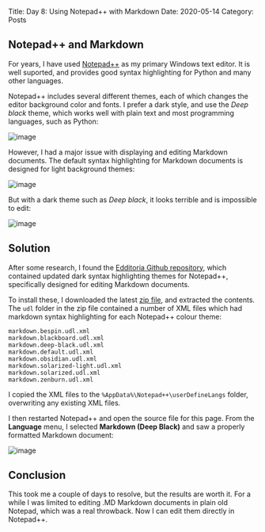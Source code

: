 Title: Day 8: Using Notepad++ with Markdown
Date: 2020-05-14
Category: Posts


## Notepad++ and Markdown ##

For years, I have used [Notepad++](https://notepad-plus-plus.org) as my primary
Windows text editor. It is well suported, and provides good syntax highlighting
for Python and many other languages. 

Notepad++ includes several different themes, each of which changes the editor
background color and fonts. I prefer a dark style, and use the *Deep black*
theme, which works well with plain text and most programming languages, such as
Python:

![image]({static}/images/2020-05-14_NotepadPlusPlus_Python_with_Deep_black_Theme.png)

However, I had a major issue with displaying and editing Markdown documents.
The default syntax highlighting for Markdown documents is designed for light
background themes:

![image]({static}/images/2020-05-14_NotepadPlusPlus_Markdown_with_Light_Theme.png)

But with a dark theme such as *Deep black*, it looks terrible and is impossible
to edit:

![image]({static}/images/2020-05-14_NotepadPlusPlus_Markdown_with_Dark_Theme.png)


## Solution ##

After some research, I found the
[Edditoria Github repository](https://github.com/Edditoria/markdown-plus-plus),
which contained updated dark syntax highlighting themes for Notepad++,
specifically designed for editing Markdown documents.

To install these, I downloaded the latest
[zip file](https://github.com/Edditoria/markdown-plus-plus/archive/v3.1.0.zip),
and extracted the contents. The `udl` folder in the zip file contained a number
of XML files which had markdown syntax highlighting for each Notepad++ colour
theme:

    markdown.bespin.udl.xml
    markdown.blackboard.udl.xml
    markdown.deep-black.udl.xml
    markdown.default.udl.xml
    markdown.obsidian.udl.xml
    markdown.solarized-light.udl.xml
    markdown.solarized.udl.xml
    markdown.zenburn.udl.xml

I copied the XML files to the `%AppData%\Notepad++\userDefineLangs` folder,
overwriting any existing XML files.

I then restarted Notepad++ and open the source file for this page. From the
**Language** menu, I selected **Markdown (Deep Black)** and saw a properly
formatted Markdown document:

![image]({static}/images/2020-05-14_NotepadPlusPlus_Markdown_with_Edditoria_ULDs.png)


## Conclusion ##
This took me a couple of days to resolve, but the results are worth it. For a
while I was limited to editing .MD Markdown documents in plain old Notepad,
which was a real throwback. Now I can edit them directly in Notepad++.